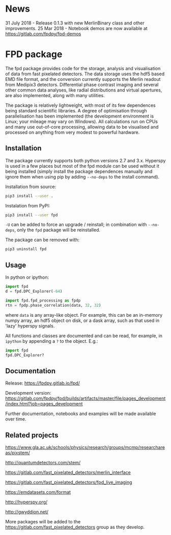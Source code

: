 News
====
31 July 2018 - Release 0.1.3 with new MerlinBinary class and other improvements. 
25 Mar 2018 - Notebook demos are now available at https://gitlab.com/fpdpy/fpd-demos


FPD package
===========

The fpd package provides code for the storage, analysis and visualisation
of data from fast pixelated detectors. The data storage uses the hdf5 based 
EMD file format, and the conversion currently supports the Merlin readout from 
Medipix3 detectors. Differential phase contrast imaging and several other common
data analyses, like radial distributions and virtual apertures, are also 
implemented, along with many utilities.

The package is relatively lightweight, with most of its few dependences being
standard scientific libraries. A degree of optimisation through parallelisation has
been implemented (the development environment is Linux; your mileage may vary on 
Windows). All calculations run on CPUs and many use out-of-core processing, 
allowing data to be visualised and processed on anything from very modest to
powerful hardware.


Installation
------------

The package currently supports both python versions 2.7 and 3.x. Hyperspy is
used in a few places but most of the fpd module can be used without it being 
installed (simply install the package dependences manually and ignore them when
using pip by adding ``--no-deps`` to the install command).

Installation from source:

```bash
pip3 install --user .
```

Instalation from PyPI:

```bash
pip3 install --user fpd
```

``-U`` can be added to force an upgrade / reinstall; in combination with ``--no-deps``,
only the ``fpd`` package will be reinstalled.

The package can be removed with:

```bash
pip3 uninstall fpd
```


Usage
-----
In python or ipython:

```python
import fpd
d = fpd.DPC_Explorer(-64)
```

```python
import fpd.fpd_processing as fpdp
rtn = fpdp.phase_correlation(data, 32, 32)
```
where `data` is any array-like object. For example, this can be an in-memory 
numpy array, an hdf5 object on disk, or a dask array, such as that used in 
'lazy' hyperspy signals.

All functions and classes are documented and can be read, for example, in `ipython`
by appending a `?` to the object. E.g.:

```python
import fpd
fpd.DPC_Explorer?
```

Documentation
-------------
Release: https://fpdpy.gitlab.io/fpd/

Development version: https://gitlab.com/fpdpy/fpd/builds/artifacts/master/file/pages_development/index.html?job=pages_development

Further documentation, notebooks and examples will be made available over time.


Related projects
----------------

https://www.gla.ac.uk/schools/physics/research/groups/mcmp/researchareas/pixstem/

http://quantumdetectors.com/stem/

https://gitlab.com/fast_pixelated_detectors/merlin_interface

https://gitlab.com/fast_pixelated_detectors/fpd_live_imaging

https://emdatasets.com/format

http://hyperspy.org/

http://gwyddion.net/

More packages will be added to the https://gitlab.com/fast_pixelated_detectors
group as they develop.

